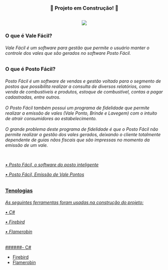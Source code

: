 <div align="center">
  <h3>   
    <p>🚧 Projeto em Construção! 🚧</p>
  </h3>
</div>

##

<div align="center">
  <h4>   
    <img src="https://cdn.discordapp.com/attachments/996183945358102580/997536211096850492/icon.png">
  </h4>
</div>

<div>  
  <h3>
    <p>O que é Vale Fácil?</p>
  </h3>
  
  <h6>
    <p>
      Vale Fácil é um software para gestão que permite o usuário manter o controle dos vales que são gerados no software Posto Fácil.
    </p>
  </h6>
</div>

##

<div>
  <h3>
    <p>O que é Posto Fácil?</p>
  </h3>
  
  <h6>
    <p>
      Posto Fácil é um software de vendas e gestão voltado para o segmento de postos que possibilita realizar a consulta de diversos relatórios, como venda de combustíveis e produtos, estoque de combustível, contas a pagar cadastradas, entre outros.
      <br><br>
      O Posto Fácil também possui um programa de fidelidade que permite realizar a emissão de vales (Vale Ponto, Brinde e Lavegem) com o intuíto de atrair consumidores ao estabelecimento.
      <br><br>
      O grande problema deste programa de fidelidade é que o Posto Fácil não permite realizar a gestão dos vales gerados, deixando o cliente totalmente dependente de guias nãos fiscais que são impressas no momento da emissão de um vale.
    </p>
      <br>
      <a href="https://youtu.be/dIkYSVDhDxo"><p>• Posto Fácil, o software do posto inteligente</p>
      <a href="https://share.linx.com.br/pages/viewpage.action?pageId=27131284"><p>• Posto Fácil, Emissão de Vale Pontos</p>
  </h6>
</div>
   
##
    
<div>  
  <h3>
    <p>Tenologias</p>
  </h3>
  
  <h6>
    <p>
      As seguintes ferramentas foram usadas na construção do projeto:
      <br>
      <a href="https://docs.microsoft.com/pt-br/dotnet/csharp/"><p>• C#</p>
      <a href="https://www.firebirdsql.org/en/documentation/"><p>• Firebird</p>
      <a href="http://www.flamerobin.org/"><p>• Flamerobin</p>
    </p>
  </h6>
</div>
 
######- [C#](https://docs.microsoft.com/pt-br/dotnet/csharp/)
- [Firebird](https://www.firebirdsql.org/en/documentation/)
- [Flamerobin](http://www.flamerobin.org)
      

